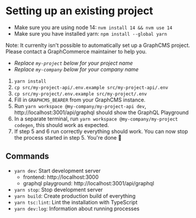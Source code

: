 # Setting up an existing project

- Make sure you are using node 14: `nvm install 14 && nvm use 14`
- Make sure you have installed yarn: `npm install --global yarn`

Note: It currenlty isn't possible to automatically set up a GraphCMS project.
Please contact a GraphCommerce maintainer to help you.

- _Replace `my-project` below for your project name_
- _Replace `my-company` below for your company name_

1. `yarn install`
2. `cp src/my-project-api/.env.example src/my-project-api/.env`
3. `cp src/my-project/.env.example src/my-project/.env`
4. Fill in `GRAPHCMS_BEARER` from your GraphCMS instance.
5. Run `yarn workspace @my-company/my-project-api dev`,
   http://localhost:3001/api/graphql should show the GraphQL Playground
6. In a separate terminal, run `yarn workspace @my-company/my-project codegen`,
   this should work as expected.
7. If step 5 and 6 run correctly everything should work. You can now stop the
   process started in step 5. You're done 🎉

## Commands

- `yarn dev`: Start development server
  - frontend: http://localhost:3000
  - graphql playground: http://localhost:3001/api/graphql
- `yarn stop`: Stop development server
- `yarn build`: Create production build of everything
- `yarn tsc:lint`: Lint the installation with TypeScript
- `yarn dev:log`: Information about running processes
